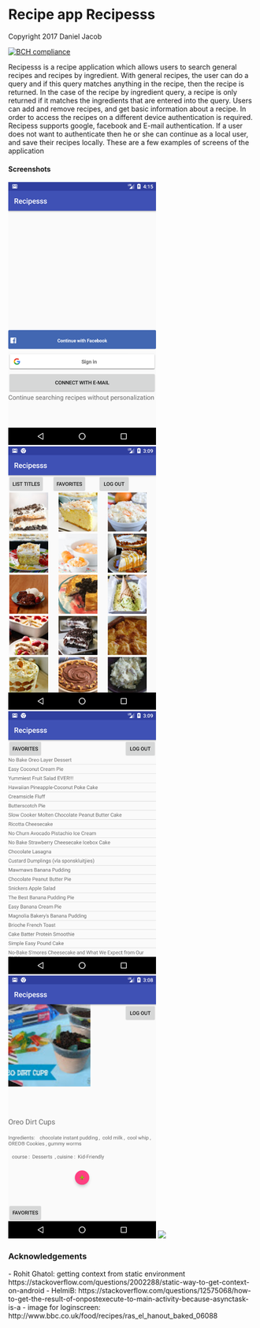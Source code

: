 <h1>Recipe app Recipesss</h1>

Copyright 2017 Daniel Jacob

[![BCH compliance](https://bettercodehub.com/edge/badge/us3rna/Recipes?branch=master)](https://bettercodehub.com/)


<p align="center">
  
  Recipesss is a recipe application which allows users to search general recipes and recipes by ingredient. With general recipes, the user can do a query and if this query matches anything in the recipe, then the recipe is returned. In the case of the recipe by ingredient query, a recipe is only returned if it matches the ingredients that are entered into the query. Users can add and remove recipes, and get basic information about a recipe. In order to access the recipes on a different device authentication is required. Recipess supports google, facebook and E-mail authentication. If a user does not want to authenticate then he or she can continue as a local user, and save their recipes locally. These are a few examples of screens of the application
 <h4>Screenshots</h4>
  <img src="/doc/loginscreen.png" width="300"/>
  <img src="/doc/gridview.png" width="300"/>
  <img src="/doc/titles.png" width="300"/>
  <img src="/doc/details.png" width="300"/>
  <img src="favorites.png" width="300"/>
</p>
<h3>Acknowledgements</h3>
- Rohit Ghatol: getting context from static environment https://stackoverflow.com/questions/2002288/static-way-to-get-context-on-android
- HelmiB: https://stackoverflow.com/questions/12575068/how-to-get-the-result-of-onpostexecute-to-main-activity-because-asynctask-is-a
- image for loginscreen:  http://www.bbc.co.uk/food/recipes/ras_el_hanout_baked_06088
